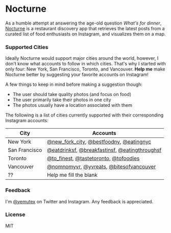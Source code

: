 # Nocturne

As a humble attempt at answering the age-old question *What's for dinner*,
[Nocturne](http://nocturne.herokuapp.com) is a restaurant discovery app that
retrieves the latest posts from a curated list of food enthusiasts on
Instagram, and visualizes them on a map.

### Supported Cities

Ideally Nocturne would support major cities around the world, however, I don't
know what accounts to follow in which cities. That's why I started with only
four: New York, San Francisco, Toronto, and Vancouver. **Help me** make Nocturne
better by suggesting your favorite accounts on Instagram!

A few things to keep in mind before making a suggestion though:
* The user should take quality photos (and focus on food)
* The user primarily take their photos in one city
* The photos usually have a location associated with them

The following is a list of cities currently supported with their corresponding Instagram accounts:

| City | Accounts
| ---- | --------
| New York | [@new_fork_city](http://instagram.com/new_fork_city/), [@bestfoodny](http://instagram.com/bestfoodny/), [@eatingnyc](http://instagram.com/eatingnyc/)
| San Francisco | [@eatdrinksf](http://instagram.com/eatdrinksf/), [@breakfastinsf](http://instagram.com/breakfastinsf/), [@eatingthroughsf](http://instagram.com/eatingthroughsf/)
| Toronto | [@to_finest](http://instagram.com/to_finest/), [@tastetoronto](http://instagram.com/tastetoronto/), [@tofoodies](http://instagram.com/tofoodies/)
| Vancouver | [@nomnomyvr](http://instagram.com/nomnomyvr/), [@yvreats](http://instagram.com/yvreats/), [@bitesofvancouver](http://instagram.com/bitesofvancouver/)
| ?? | Help me fill the blank


### Feedback

I'm [@yemutex](https://twitter.com/yemutex) on Twitter and Instagram. Any feedback is appreciated.

### License

MIT
